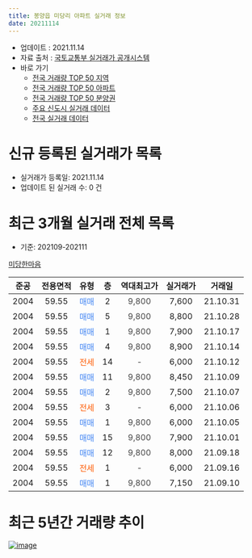 ```yaml
---
title: 봉양읍 미당리 아파트 실거래 정보
date: 20211114
---
```


* 업데이트 : 2021.11.14
* 자료 출처 : [국토교통부 실거래가 공개시스템](http://rt.molit.go.kr)
* 바로 가기
    * [전국 거래량 TOP 50 지역](https://apt-info.github.io/apt-trade-info/tr)
    * [전국 거래량 TOP 50 아파트](https://apt-info.github.io/apt-trade-info/ta)
    * [전국 거래량 TOP 50 분양권](https://apt-info.github.io/apt-trade-info/tb)
    * [주요 신도시 실거래 데이터](https://apt-info.github.io/apt-trade-info/newtown)
    * [전국 실거래 데이터](https://apt-info.github.io/apt-trade-info/all)



<script async src="https://pagead2.googlesyndication.com/pagead/js/adsbygoogle.js"></script>
<!-- 기본광고 -->
<ins class="adsbygoogle"
     style="display:block"
     data-ad-client="ca-pub-1142216861245946"
     data-ad-slot="4805727019"
     data-ad-format="auto"
     data-full-width-responsive="true"></ins>
<script>
     (adsbygoogle = window.adsbygoogle || []).push({});
</script>


# 신규 등록된 실거래가 목록

* 실거래가 등록일: 2021.11.14
* 업데이트 된 실거래 수: 0 건




<script async src="https://pagead2.googlesyndication.com/pagead/js/adsbygoogle.js"></script>
<!-- 기본광고 -->
<ins class="adsbygoogle"
     style="display:block"
     data-ad-client="ca-pub-1142216861245946"
     data-ad-slot="4805727019"
     data-ad-format="auto"
     data-full-width-responsive="true"></ins>
<script>
     (adsbygoogle = window.adsbygoogle || []).push({});
</script>


# 최근 3개월 실거래 전체 목록
* 기준: 202109-202111


[미당한마음](https://search.naver.com/search.naver?query=%EB%AF%B8%EB%8B%B9%ED%95%9C%EB%A7%88%EC%9D%8C)

|준공|전용면적|유형|층|역대최고가|실거래가|거래일|
|:---:|:---:|:---:|:---:|:---:|:---:|:---:|
|2004|59.55|<span style="color:#4285F3">매매</span>|2|<span style="color:#444444">9,800</span>|7,600|21.10.31|
|2004|59.55|<span style="color:#4285F3">매매</span>|5|<span style="color:#444444">9,800</span>|8,800|21.10.28|
|2004|59.55|<span style="color:#4285F3">매매</span>|1|<span style="color:#444444">9,800</span>|7,900|21.10.17|
|2004|59.55|<span style="color:#4285F3">매매</span>|4|<span style="color:#444444">9,800</span>|8,900|21.10.14|
|2004|59.55|<span style="color:#FF5A00">전세</span>|14|<span style="color:#444444">-</span>|6,000|21.10.12|
|2004|59.55|<span style="color:#4285F3">매매</span>|11|<span style="color:#444444">9,800</span>|8,450|21.10.09|
|2004|59.55|<span style="color:#4285F3">매매</span>|2|<span style="color:#444444">9,800</span>|7,500|21.10.07|
|2004|59.55|<span style="color:#FF5A00">전세</span>|3|<span style="color:#444444">-</span>|6,000|21.10.06|
|2004|59.55|<span style="color:#4285F3">매매</span>|1|<span style="color:#444444">9,800</span>|6,000|21.10.05|
|2004|59.55|<span style="color:#4285F3">매매</span>|15|<span style="color:#444444">9,800</span>|7,900|21.10.01|
|2004|59.55|<span style="color:#4285F3">매매</span>|12|<span style="color:#444444">9,800</span>|8,000|21.09.18|
|2004|59.55|<span style="color:#FF5A00">전세</span>|1|<span style="color:#444444">-</span>|6,000|21.09.16|
|2004|59.55|<span style="color:#4285F3">매매</span>|1|<span style="color:#444444">9,800</span>|7,150|21.09.10|



<script async src="https://pagead2.googlesyndication.com/pagead/js/adsbygoogle.js"></script>
<!-- 기본광고 -->
<ins class="adsbygoogle"
     style="display:block"
     data-ad-client="ca-pub-1142216861245946"
     data-ad-slot="4805727019"
     data-ad-format="auto"
     data-full-width-responsive="true"></ins>
<script>
     (adsbygoogle = window.adsbygoogle || []).push({});
</script>


# 최근 5년간 거래량 추이


<div style="width:100%;">
    <canvas id="deal_progress" height="200"></canvas>
</div>

<script>
new Chart(document.getElementById("deal_progress"), {
    type: 'line',
    data: {
        labels: ['16.01','16.02','16.03','16.04','16.05','16.06','16.07','16.08','16.09','16.10','16.11','16.12','17.01','17.02','17.03','17.04','17.05','17.06','17.07','17.08','17.09','17.10','17.11','17.12','18.01','18.02','18.03','18.04','18.05','18.06','18.07','18.08','18.09','18.10','18.11','18.12','19.01','19.02','19.03','19.04','19.05','19.06','19.07','19.08','19.09','19.10','19.11','19.12','20.01','20.02','20.03','20.04','20.05','20.06','20.07','20.08','20.09','20.10','20.11','20.12','21.01','21.02','21.03','21.04','21.05','21.06','21.07','21.08','21.09','21.10'],
        datasets: [{
            label: '매매/분양권',
            data: [4,2,4,3,3,3,5,2,1,6,2,0,1,0,1,4,4,3,4,3,4,1,3,1,3,1,2,2,8,2,3,1,2,2,0,5,2,4,2,1,6,1,4,4,3,4,6,5,2,15,1,5,4,5,2,4,3,3,6,2,7,4,7,6,5,9,12,4,2,8],
            borderColor: "rgba(66, 133, 243, 1)",
            backgroundColor: "rgba(66, 133, 243, 0.05)",
            borderWidth: 1,
            pointRadius: 0,
            fill: false,
            lineTension: 0
        },{
            label: '전/월세',
            data: [1,1,4,1,2,2,1,2,1,0,3,4,3,1,5,3,5,0,1,1,0,2,1,2,1,3,5,1,4,3,0,2,1,2,1,0,2,3,1,0,4,1,2,3,2,4,2,1,2,2,1,1,2,2,2,3,0,0,0,0,0,1,1,1,0,4,0,2,1,2],
            borderColor: "rgba(255, 90, 0, 1)",
            backgroundColor: "rgba(255, 90, 0, 0.05)",
            borderWidth: 1,
            pointRadius: 0,
            fill: false,
            lineTension: 0
        },{
            label: '합계',
            data: [5,3,8,4,5,5,6,4,2,6,5,4,4,1,6,7,9,3,5,4,4,3,4,3,4,4,7,3,12,5,3,3,3,4,1,5,4,7,3,1,10,2,6,7,5,8,8,6,4,17,2,6,6,7,4,7,3,3,6,2,7,5,8,7,5,13,12,6,3,10],
            borderColor: "rgba(0, 0, 0, 1)",
            backgroundColor: "rgba(0, 0, 0, 0.03)",
            borderWidth: 0.1,
            pointRadius: 0,
            fill: true,
            lineTension: 0
        }
        ]
    },
    options: {
        responsive: true,
        title: {
            display: false
        },
        tooltips: {
            mode: 'index',
            intersect: false
        },
        hover: {
            mode: 'nearest',
            intersect: true
        },
        scales: {
            xAxes: [{
                display: true,
                scaleLabel: {
                    display: true,
                    labelString: '년/월'
                }
            }],
            yAxes: [{
                display: true,
                ticks: {
                    suggestedMin: 0,
                },
                scaleLabel: {
                    display: true,
                    labelString: '실거래 수'
                }
            }]
        }
    }
});

</script>


[![image](https://apt-info.github.io/images/2020-01-03-apt-trade-info/1024x500.png)](https://play.google.com/store/apps/details?id=com.aptinfo.apttradeinfo)

